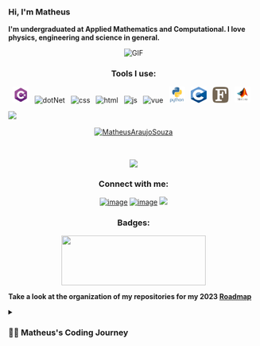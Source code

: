 ### Hi, I'm Matheus 



**I'm undergraduated at Applied Mathematics and Computational. I love physics, engineering and science in general.**
<p align="center">
<img  alt="GIF" src="https://github.com/MatheusAraujoSouza/MatheusAraujoSouza/blob/main/fushiguro.gif" width="650px" height="300px"/>
</p>





<h3 align="center">Tools I use:</h3>
<div align="center">
<img src="https://github.com/MatheusAraujoSouza/MatheusAraujoSouza/blob/main/csharp.png" alt="Csharp" width="32" height="32"/> &nbsp;
<img src="https://user-images.githubusercontent.com/25181517/121405754-b4f48f80-c95d-11eb-8893-fc325bde617f.png" alt="dotNet" width="32" height="32"/> &nbsp;
<img src="https://user-images.githubusercontent.com/25181517/117447535-f00a3a00-af3d-11eb-89bf-45aaf56dbaf1.png" alt="css" width="32" height="32" /> &nbsp;
<img src="https://user-images.githubusercontent.com/25181517/183898674-75a4a1b1-f960-4ea9-abcb-637170a00a75.png" alt="html" width="32" height="32" /> &nbsp;
<img src="https://user-images.githubusercontent.com/25181517/117447155-6a868a00-af3d-11eb-9cfe-245df15c9f3f.png" alt="js" width="32" height="27" /> &nbsp;
<img src="https://user-images.githubusercontent.com/25181517/117448124-a2da9800-af3e-11eb-85d2-bd1b69b65603.png" alt="vue" width="32" height="28" /> &nbsp;
<img src="https://raw.githubusercontent.com/devicons/devicon/master/icons/python/python-original-wordmark.svg" alt="python" width="32" height="32"/> &nbsp;
<img src="https://github.com/MatheusAraujoSouza/MatheusAraujoSouza/blob/main/C.png" alt="C" width="32" height="32" /> &nbsp;
<img src="https://github.com/MatheusAraujoSouza/MatheusAraujoSouza/blob/main/fortran.png" alt="fortran" width="32" height="32" /> &nbsp;
<img src="https://github.com/MatheusAraujoSouza/MatheusAraujoSouza/blob/main/matlab2.png" alt="matlab" width="32" height="32" /> &nbsp;
</div>

<img src="https://user-images.githubusercontent.com/73097560/115834477-dbab4500-a447-11eb-908a-139a6edaec5c.gif"></a>

<p align="center">
    <a href="https://github.com/MatheusAraujoSouza"><img src="https://github-profile-summary-cards.vercel.app/api/cards/profile-details?username=MatheusAraujoSouza&theme=tokyonight&hide_border=true"  width="520" alt="MatheusAraujoSouza"/>
    </a>
</p>
<br>

<p  align="center">
<a  href="https://github.com/MatheusAraujoSouza">
<img align="center" src="https://github-readme-streak-stats.herokuapp.com/?user=MatheusAraujoSouza&theme=blueberry" width="380"/>
</a>
</p>




<h3 align="center">Connect with me:</h3>
<div align="center">

[![image](https://img.shields.io/badge/LinkedIn-0077B5?style=for-the-badge&logo=linkedin&logoColor=white)](https://www.linkedin.com/in/matheus-araujo-souza/)
[![image](https://img.shields.io/badge/Gmail-D14836?style=for-the-badge&logo=gmail&logoColor=white)](mailto:mhatheussss@gmail.com)
![](https://komarev.com/ghpvc/?username=MatheusAraujoSouza&style=for-the-badge&color=blueviolet)
</div>

<h3 align="center">Badges:</h3>
<div align="center">
    <img align="center" src="https://www.codewars.com/users/Matheus%20Araujo%20Souza/badges/large" width="290" height="100"/>
</div>


**Take a look at the organization of my repositories for my 2023 [Roadmap](https://github.com/MatheusAraujoSouza/My-Road-Map)**

<details>
 <summary><h3>👨‍💻 Matheus's Coding Journey</h3></summary>
   I started my journey as a Physics student, it was there that I had my first contact with the world of programming. Before that, I was just a theorist and I liked formulas and mathematics, but with time I ended up getting discouraged with the future of my course, so I decided to switch to applied and computational mathematics. It was not an easy path even though with a lot of persistence I managed to do it. In the course I ended up falling in love with the world of computing and developed several projects at the University, most of them available in my repository. Today I work with software engineering and continue studying every day to become even
greater.



